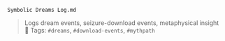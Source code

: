 `Symbolic Dreams Log.md`

> Logs dream events, seizure-download events, metaphysical insight  
> 🔖 Tags: `#dreams`, `#download-events`, `#mythpath`